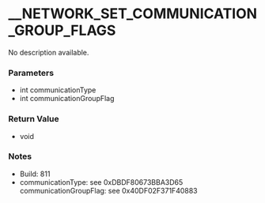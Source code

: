 # __NETWORK_SET_COMMUNICATION_GROUP_FLAGS

No description available.

### Parameters
* int communicationType
* int communicationGroupFlag

### Return Value
* void

### Notes
* Build: 811
* communicationType: see 0xDBDF80673BBA3D65
communicationGroupFlag: see 0x40DF02F371F40883

